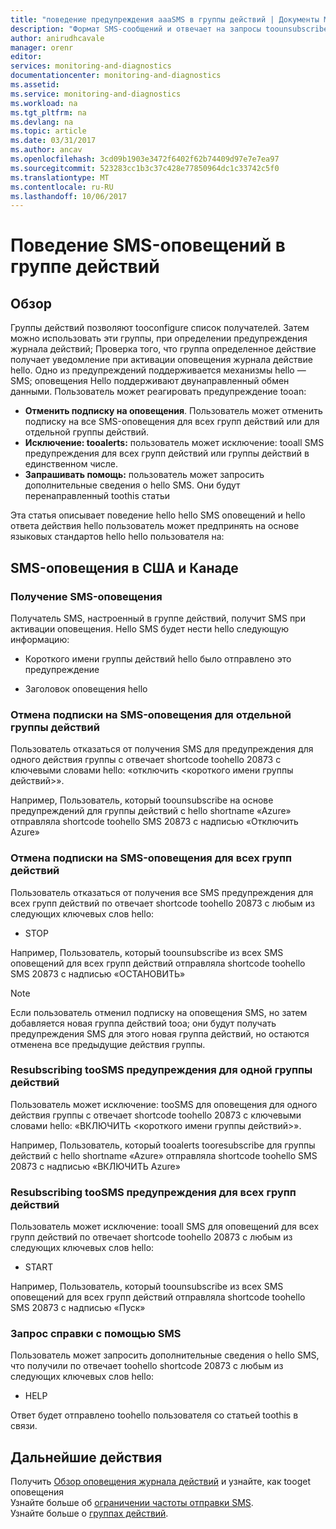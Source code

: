 ```yaml
---
title: "поведение предупреждения aaaSMS в группы действий | Документы Microsoft"
description: "Формат SMS-сообщений и отвечает на запросы toounsubscribe tooSMS сообщения, исключение: или обращаться за помощью."
author: anirudhcavale
manager: orenr
editor: 
services: monitoring-and-diagnostics
documentationcenter: monitoring-and-diagnostics
ms.assetid: 
ms.service: monitoring-and-diagnostics
ms.workload: na
ms.tgt_pltfrm: na
ms.devlang: na
ms.topic: article
ms.date: 03/31/2017
ms.author: ancav
ms.openlocfilehash: 3cd09b1903e3472f6402f62b74409d97e7e7ea97
ms.sourcegitcommit: 523283cc1b3c37c428e77850964dc1c33742c5f0
ms.translationtype: MT
ms.contentlocale: ru-RU
ms.lasthandoff: 10/06/2017
---
```

# <a name="sms-alert-behavior-in-action-groups"></a>Поведение SMS-оповещений в группе действий
## <a name="overview"></a>Обзор ##
Группы действий позволяют tooconfigure список получателей. Затем можно использовать эти группы, при определении предупреждения журнала действий; Проверка того, что группа определенное действие получает уведомление при активации оповещения журнала действие hello. Одно из предупреждений поддерживается механизмы hello — SMS; оповещения Hello поддерживают двунаправленный обмен данными. Пользователь может реагировать предупреждение tooan:

- **Отменить подписку на оповещения**. Пользователь может отменить подписку на все SMS-оповещения для всех групп действий или для отдельной группы действий.  
- **Исключение: tooalerts:** пользователь может исключение: tooall SMS предупреждения для всех групп действий или группы действий в единственном числе.  
- **Запрашивать помощь:** пользователь может запросить дополнительные сведения о hello SMS. Они будут перенаправленный toothis статьи

Эта статья описывает поведение hello hello SMS оповещений и hello ответа действия hello пользователь может предпринять на основе языковых стандартов hello hello пользователя на:

## <a name="usacanada-sms-behavior"></a>SMS-оповещения в США и Канаде
### <a name="receiving-an-sms-alert"></a>Получение SMS-оповещения
Получатель SMS, настроенный в группе действий, получит SMS при активации оповещения. Hello SMS будет нести hello следующую информацию:
* Короткого имени группы действий hello было отправлено это предупреждение
- Заголовок оповещения hello

### <a name="unsubscribing-from-sms-alerts-for-one-action-group"></a>Отмена подписки на SMS-оповещения для отдельной группы действий
Пользователь отказаться от получения SMS для предупреждения для одного действия группы с отвечает shortcode toohello 20873 с ключевыми словами hello: «отключить &lt;короткого имени группы действий&gt;».

Например, Пользователь, который toounsubscribe на основе предупреждений для группы действий с hello shortname «Azure» отправляла shortcode toohello SMS 20873 с надписью «Отключить Azure»

### <a name="unsubscribing-from-sms-alerts-for-all-action-groups"></a>Отмена подписки на SMS-оповещения для всех групп действий
Пользователь отказаться от получения все SMS предупреждения для всех групп действий по отвечает shortcode toohello 20873 с любым из следующих ключевых слов hello:
* STOP

Например, Пользователь, который toounsubscribe из всех SMS оповещений для всех групп действий отправляла shortcode toohello SMS 20873 с надписью «ОСТАНОВИТЬ»

>[!NOTE]
>Если пользователь отменил подписку на оповещения SMS, но затем добавляется новая группа действий tooa; они будут получать предупреждения SMS для этого новая группа действий, но остаются отменена все предыдущие действия группы.
>
>

### <a name="resubscribing-toosms-alerts-for-one-action-group"></a>Resubscribing tooSMS предупреждения для одной группы действий
Пользователь может исключение: tooSMS для оповещения для одного действия группы с отвечает shortcode toohello 20873 с ключевыми словами hello: «ВКЛЮЧИТЬ &lt;короткого имени группы действий&gt;».

Например, Пользователь, который tooalerts tooresubscribe для группы действий с hello shortname «Azure» отправляла shortcode toohello SMS 20873 с надписью «ВКЛЮЧИТЬ Azure»

### <a name="resubscribing-toosms-alerts-for-all-action-groups"></a>Resubscribing tooSMS предупреждения для всех групп действий
Пользователь может исключение: tooall SMS для оповещений для всех групп действий по отвечает shortcode toohello 20873 с любым из следующих ключевых слов hello:

* START

Например, Пользователь, который toounsubscribe из всех SMS оповещений для всех групп действий отправляла shortcode toohello SMS 20873 с надписью «Пуск»

### <a name="requesting-help-via-sms"></a>Запрос справки с помощью SMS
Пользователь может запросить дополнительные сведения о hello SMS, что получили по отвечает toohello shortcode 20873 с любым из следующих ключевых слов hello:
* HELP

Ответ будет отправлено toohello пользователя со статьей toothis в связи.

## <a name="next-steps"></a>Дальнейшие действия
Получить [Обзор оповещения журнала действий](monitoring-overview-alerts.md) и узнайте, как tooget оповещения  
Узнайте больше об [ограничении частоты отправки SMS](monitoring-alerts-rate-limiting.md).  
Узнайте больше о [группах действий](monitoring-action-groups.md).
